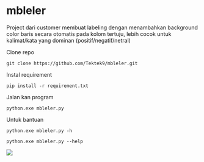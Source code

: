 # mbleler
Project dari customer membuat labeling dengan menambahkan background color baris secara otomatis pada kolom tertuju, lebih cocok untuk kalimat/kata yang dominan (positif/negatif/netral)


Clone repo
```
git clone https://github.com/Tektek9/mbleler.git
```

Instal requirement
```
pip install -r requirement.txt
```

Jalan kan program
```
python.exe mbleler.py
```

Untuk bantuan 
```
python.exe mbleler.py -h
```
```
python.exe mbleler.py --help
```
![](https://github.com/Tektek9/mbleler/blob/main/demo.gif)

